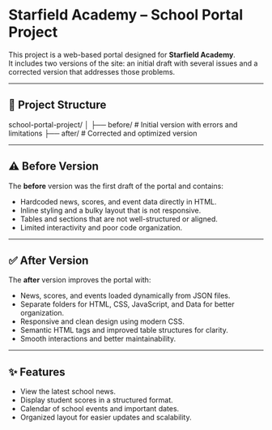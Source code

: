 # Starfield Academy – School Portal Project

This project is a web-based portal designed for **Starfield Academy**.  
It includes two versions of the site: an initial draft with several issues and a corrected version that addresses those problems.

---

## 📂 Project Structure
school-portal-project/
│
├── before/ # Initial version with errors and limitations
├── after/ # Corrected and optimized version

---

## ⚠️ Before Version
The **before** version was the first draft of the portal and contains:
- Hardcoded news, scores, and event data directly in HTML.  
- Inline styling and a bulky layout that is not responsive.  
- Tables and sections that are not well-structured or aligned.  
- Limited interactivity and poor code organization.  

---

## ✅ After Version
The **after** version improves the portal with:
- News, scores, and events loaded dynamically from JSON files.  
- Separate folders for HTML, CSS, JavaScript, and Data for better organization.  
- Responsive and clean design using modern CSS.  
- Semantic HTML tags and improved table structures for clarity.  
- Smooth interactions and better maintainability.  

---

## ✨ Features
- View the latest school news.  
- Display student scores in a structured format.  
- Calendar of school events and important dates.  
- Organized layout for easier updates and scalability.
